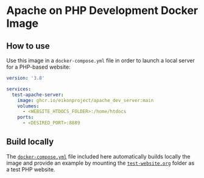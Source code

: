 <h1> Apache on PHP Development Docker Image</h1>

## How to use

Use this image in a `docker-compose.yml` file in order to launch a local server for a PHP-based website:

```yml
version: '3.8'

services:
  test-apache-server:
    image: ghcr.io/eikonproject/apache_dev_server:main
    volumes:
      - <WEBSITE_HTDOCS_FOLDER>:/home/htdocs
    ports:
      - <DESIRED_PORT>:8889
```

## Build locally

The [`docker-compose.yml`](./docker-compose.yml) file included here automatically builds locally the image and provide an example by mounting the [`test-website.org`](./test-website.org/) folder as a test PHP website.
